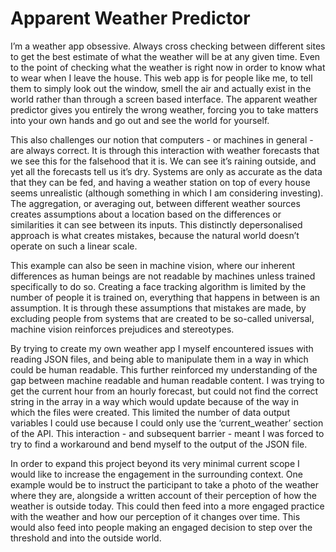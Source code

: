 # Apparent Weather Predictor

I’m a weather app obsessive. Always cross checking between different sites to get the best estimate of what the weather will be at any given time. Even to the point of checking what the weather is right now in order to know what to wear when I leave the house. This web app is for people like me, to tell them to simply look out the window, smell the air and actually exist in the world rather than through a screen based interface. The apparent weather predictor gives you entirely the wrong weather, forcing you to take matters into your own hands and go out and see the world for yourself.

This also challenges our notion that computers - or machines in general - are always correct. It is through this interaction with weather forecasts that we see this for the falsehood that it is. We can see it’s raining outside, and yet all the forecasts tell us it’s dry. Systems are only as accurate as the data that they can be fed, and having a weather station on top of every house seems unrealistic (although something in which I am considering investing). The aggregation, or averaging out, between different weather sources creates assumptions about a location based on the differences or similarities it can see between its inputs. This distinctly depersonalised approach is what creates mistakes, because the natural world doesn’t operate on such a linear scale. 

This example can also be seen in machine vision, where our inherent differences as human beings are not readable by machines unless trained specifically to do so. Creating a face tracking algorithm is limited by the number of people it is trained on, everything that happens in between is an assumption. It is through these assumptions that mistakes are made, by excluding people from systems that are created to be so-called universal, machine vision reinforces prejudices and stereotypes. 

By trying to create my own weather app I myself encountered issues with reading JSON files, and being able to manipulate them in a way in which could be human readable. This further reinforced my understanding of the gap between machine readable and human readable content. I was trying to get the current hour from an hourly forecast, but could not find the correct string in the array in a way which would update because of the way in which the files were created. This limited the number of data output variables I could use because I could only use the ‘current_weather’ section of the API. This interaction - and subsequent barrier - meant I was forced to try to find a workaround and bend myself to the output of the JSON file. 

In order to expand this project beyond its very minimal current scope I would like to increase the engagement in the surrounding context. One example would be to instruct the participant to take a photo of the weather where they are, alongside a written account of their perception of how the weather is outside today. This could then feed into a more engaged practice with the weather and how our perception of it changes over time. This would also feed into people making an engaged decision to step over the threshold and into the outside world. 
